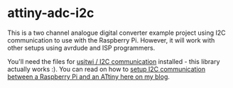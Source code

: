 attiny-adc-i2c
==============

This is a two channel analogue digital converter example project using I2C communication to use with the Raspberry Pi. However, it will work with other setups using avrdude and ISP programmers.

You'll need the files for <a href="https://github.com/eriksl/usitwislave">usitwi / I2C communication</a> installed - this library actually works :). You can read on how to <a href="http://mihalysprojects.weebly.com/blog/setting-up-i2c-between-an-attiny-tiny-avr-and-a-raspberry-pi">setup I2C communication between a Raspberry Pi and an ATtiny here on my blog</a>.

